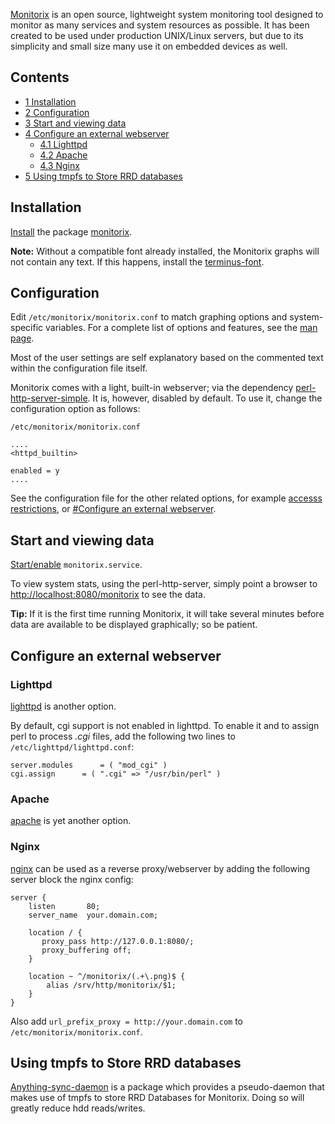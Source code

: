 [Monitorix](http://www.monitorix.org/) is an open source, lightweight system monitoring tool designed to monitor as many services and system resources as possible. It has been created to be used under production UNIX/Linux servers, but due to its simplicity and small size many use it on embedded devices as well.

## Contents

*   [1 Installation](#Installation)
*   [2 Configuration](#Configuration)
*   [3 Start and viewing data](#Start_and_viewing_data)
*   [4 Configure an external webserver](#Configure_an_external_webserver)
    *   [4.1 Lighttpd](#Lighttpd)
    *   [4.2 Apache](#Apache)
    *   [4.3 Nginx](#Nginx)
*   [5 Using tmpfs to Store RRD databases](#Using_tmpfs_to_Store_RRD_databases)

## Installation

[Install](/index.php/Install "Install") the package [monitorix](https://aur.archlinux.org/packages/monitorix/).

**Note:** Without a compatible font already installed, the Monitorix graphs will not contain any text. If this happens, install the [terminus-font](https://www.archlinux.org/packages/?name=terminus-font).

## Configuration

Edit `/etc/monitorix/monitorix.conf` to match graphing options and system-specific variables. For a complete list of options and features, see the [man page](http://www.monitorix.org/documentation.html).

Most of the user settings are self explanatory based on the commented text within the configuration file itself.

Monitorix comes with a light, built-in webserver; via the dependency [perl-http-server-simple](https://www.archlinux.org/packages/?name=perl-http-server-simple). It is, however, disabled by default. To use it, change the configuration option as follows:

 `/etc/monitorix/monitorix.conf` 
```
....
<httpd_builtin>

enabled = y
....
```

See the configuration file for the other related options, for example [accesss restrictions](http://www.monitorix.org/documentation.html#3), or [#Configure an external webserver](#Configure_an_external_webserver).

## Start and viewing data

[Start/enable](/index.php/Start/enable "Start/enable") `monitorix.service`.

To view system stats, using the perl-http-server, simply point a browser to [http://localhost:8080/monitorix](http://localhost:8080/monitorix) to see the data.

**Tip:** If it is the first time running Monitorix, it will take several minutes before data are available to be displayed graphically; so be patient.

## Configure an external webserver

### Lighttpd

[lighttpd](https://www.archlinux.org/packages/?name=lighttpd) is another option.

By default, cgi support is not enabled in lighttpd. To enable it and to assign perl to process *.cgi* files, add the following two lines to `/etc/lighttpd/lighttpd.conf`:

```
server.modules		= ( "mod_cgi" )
cgi.assign		= ( ".cgi" => "/usr/bin/perl" )

```

### Apache

[apache](https://www.archlinux.org/packages/?name=apache) is yet another option.

### Nginx

[nginx](https://www.archlinux.org/packages/?name=nginx) can be used as a reverse proxy/webserver by adding the following server block the nginx config:

```
server {
    listen       80;
    server_name  your.domain.com;

    location / {
       proxy_pass http://127.0.0.1:8080/;
       proxy_buffering off;
    }

    location ~ ^/monitorix/(.+\.png)$ {
        alias /srv/http/monitorix/$1;
    }
}

```

Also add `url_prefix_proxy = http://your.domain.com` to `/etc/monitorix/monitorix.conf`.

## Using tmpfs to Store RRD databases

[Anything-sync-daemon](https://aur.archlinux.org/packages/Anything-sync-daemon/) is a package which provides a pseudo-daemon that makes use of tmpfs to store RRD Databases for Monitorix. Doing so will greatly reduce hdd reads/writes.